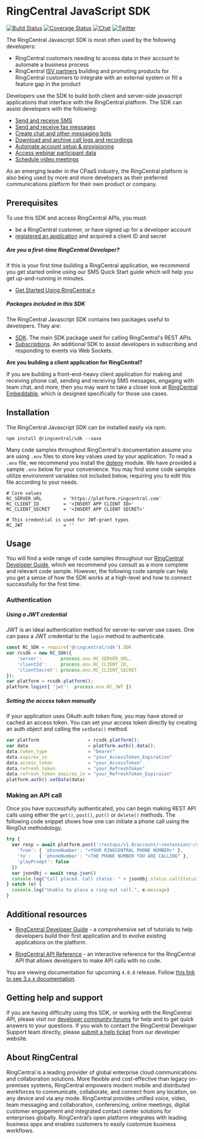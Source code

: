 # RingCentral JavaScript SDK

[![Build Status](https://github.com/ringcentral/ringcentral-js/workflows/CI%20Pipeline/badge.svg?branch=master)](https://github.com/ringcentral/ringcentral-js/actions)
[![Coverage Status](https://coveralls.io/repos/github/ringcentral/ringcentral-js/badge.svg?branch=master)](https://coveralls.io/github/ringcentral/ringcentral-js)
[![Chat](https://img.shields.io/badge/chat-on%20glip-orange.svg)](https://ringcentral.github.io/join-ringcentral/)
[![Twitter](https://img.shields.io/twitter/follow/ringcentraldevs.svg?style=social&label=follow)](https://twitter.com/RingCentralDevs)

The RingCentral Javascript SDK is most often used by the following developers:

* RingCentral customers needing to access data in their account to automate a business process
* RingCentral [ISV partners](https://www.ringcentral.com/partner/isv.html) building and promoting products for RingCentral customers to integrate with an external system or fill a feature gap in the product

Developers use the SDK to build both client and server-side javascript applications that interface with the RingCentral platform. The SDK can assist developers with the following:

* [Send and receive SMS](https://developer.ringcentral.com/api-products/sms)
* [Send and receive fax messages](https://developers.ringcentral.com/fax-api)
* [Create chat and other messaging bots](https://developer.ringcentral.com/api-products/team-messaging)
* [Download and archive call logs and recordings](https://developers.ringcentral.com/overview/call-reporting)
* [Automate account setup & provisioning](https://developers.ringcentral.com/api-reference/provisioning)
* [Access webinar participant data](https://developers.ringcentral.com/guide/webinar)
* [Schedule video meetings](https://developers.ringcentral.com/guide/video/api)

As an emerging leader in the CPaaS industry, the RingCentral platform is also being used by more and more developers as their preferred communications platform for their own product or company. 

## Prerequisites

To use this SDK and access RingCentral APIs, you must:

* be a RingCentral customer, or have signed up for a developer account
* [registered an application](https://developers.ringcentral.com/guide/getting-started/register-app) and acquired a client ID and secret

##### Are you a first-time RingCentral Developer?

If this is your first time building a RingCentral application, we recommend you get started online using our SMS Quick Start guide which will help you get up-and-running in minutes.

* [Get Started Using RingCentral &raquo;](https://developers.ringcentral.com/guide/sms/quick-start)

##### Packages included in this SDK

The RingCentral Javascript SDK contains two packages useful to developers. They are:

- [SDK](sdk). The main SDK package used for calling RingCentral's REST APIs.
- [Subscriptions](subscriptions). An additional SDK to assist developers in subscribing and responding to events via Web Sockets.

**Are you building a client application for RingCentral?**

If you are building a front-end-heavy client application for making and receiving phone call, sending and receiving SMS messages, engaging with team chat, and more, then you may want to take a closer look at [RingCentral Embeddable](https://apps.ringcentral.com/integration/ringcentral-embeddable/latest/), which is designed specifically for those use cases. 

## Installation

The RingCentral Javascript SDK can be installed easily via npm. 

```
npm install @ringcentral/sdk --save
```

Many code samples throughout RingCentral's documentation assume you are using `.env` files to store key values used by your application. To read a `.env` file, we recommend you install the [dotenv](https://www.npmjs.com/package/dotenv) module. We have provided a sample `.env` below for your convenience. You may find some code samples utilize environment variables not included below, requiring you to edit this file according to your needs. 

```
# Core values
RC_SERVER_URL        = 'https://platform.ringcentral.com'
RC_CLIENT_ID         = '<INSERT APP CLIENT ID>'
RC_CLIENT_SECRET     = '<INSERT APP CLIENT SECRET>'

# This credential is used for JWT-grant types
RC_JWT               = ''
```

## Usage

You will find a wide range of code samples throughout our [RingCentral Developer Guide](https://developers.ringcentral.com/guide/), which we recommend you consult as a more complete and relevant code sample. However, the following code sample can help you get a sense of how the SDK works at a high-level and how to connect successfully for the first time.

### Authentication

##### Using a JWT credential

JWT is an ideal authentication method for server-to-server use cases. One can pass a JWT credential to the `login` method to authenticate.

```js
const RC_SDK = require('@ringcentral/sdk').SDK
var rcsdk = new RC_SDK({
    'server':       process.env.RC_SERVER_URL,
    'clientId':     process.env.RC_CLIENT_ID,
    'clientSecret': process.env.RC_CLIENT_SECRET
});
var platform = rcsdk.platform();
platform.login({ 'jwt':  process.env.RC_JWT })
```

##### Setting the access token manually

If your application uses OAuth auth token flow, you may have stored or cached an access token. You can set your access token directly by creating an auth object and calling the `setData()` method.

```js
var platform                  = rcsdk.platform();
var data                      = platform.auth().data();
data.token_type               = "bearer"
data.expires_in               = "your_AccessToken_Expiration"
data.access_token             = "your_AccessToken"
data.refresh_token            = "your_RefreshToken"
data.refresh_token_expires_in = "your_RefreshToken_Expiraion"
platform.auth().setData(data)
```

### Making an API call

Once you have successfully authenticated, you can begin making REST API calls using either the `get()`, `post()`, `put()` or `delete()` methods. The following code snippet shows how one can initiate a phone call using the RingOut methodology. 

```js
try {
  var resp = await platform.post('/restapi/v1.0/account/~/extension/~/ring-out', {
    'from': { 'phoneNumber': "<YOUR RINGCENTRAL PHONE NUMBER>" },
    'to':   { 'phoneNumber': "<THE PHONE NUMBER YOU ARE CALLING" },
    'playPrompt': false
  })
  var jsonObj = await resp.json()
  console.log("Call placed. Call status: " + jsonObj.status.callStatus)
} catch (e) {
  console.log("Unable to place a ring-out call.", e.message)
}
```

## Additional resources

* [RingCentral Developer Guide](https://developer.ringcentral.com/api-reference) - a comprehensive set of tutorials to help developers build their first application and to evolve existing applications on the platform. 

* [RingCentral API Reference](https://developer.ringcentral.com/api-reference) - an interactive reference for the RingCentral API that allows developers to make API calls with no code.

You are viewing documentation for upcoming `4.0.0` release. Follow [this link to see 3.x.x documentation](https://github.com/ringcentral/ringcentral-js/tree/v3).  

## Getting help and support

If you are having difficulty using this SDK, or working with the RingCentral API, please visit our [developer community forums](https://community.ringcentral.com/spaces/144/) for help and to get quick answers to your questions. If you wish to contact the RingCentral Developer Support team directly, please [submit a help ticket](https://developers.ringcentral.com/support/create-case) from our developer website.

## About RingCentral

RingCentral is a leading provider of global enterprise cloud communications and collaboration solutions. More flexible and cost-effective than legacy on-premises systems, RingCentral empowers modern mobile and distributed workforces to communicate, collaborate, and connect from any location, on any device and via any mode. RingCentral provides unified voice, video, team messaging and collaboration, conferencing, online meetings, digital customer engagement and integrated contact center solutions for enterprises globally. RingCentral’s open platform integrates with leading business apps and enables customers to easily customize business workflows.
